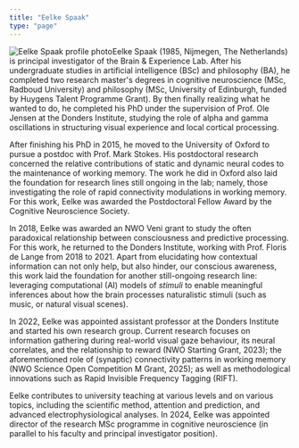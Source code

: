 ```yaml
---
title: "Eelke Spaak"
type: "page"
---
```


<img src="/images/eelke-spaak.png" class="bio-profile-pic" alt="Eelke Spaak profile photo">Eelke Spaak (1985, Nijmegen, The Netherlands) is principal investigator of the Brain & Experience Lab. After his undergraduate studies in artificial intelligence (BSc) and philosophy (BA), he completed two research master's degrees in cognitive neuroscience (MSc, Radboud University) and philosophy (MSc, University of Edinburgh, funded by Huygens Talent Programme Grant). By then finally realizing what he wanted to do, he completed his PhD under the supervision of Prof. Ole Jensen at the Donders Institute, studying the role of alpha and gamma oscillations in structuring visual experience and local cortical processing.

After finishing his PhD in 2015, he moved to the University of Oxford to pursue a postdoc with Prof. Mark Stokes. His postdoctoral research concerned the relative contributions of static and dynamic neural codes to the maintenance of working memory. The work he did in Oxford also laid the foundation for research lines still ongoing in the lab; namely, those investigating the role of rapid connectivity modulations in working memory. For this work, Eelke was awarded the Postdoctoral Fellow Award by the Cognitive Neuroscience Society.

In 2018, Eelke was awarded an NWO Veni grant to study the often paradoxical relationship between consciousness and predictive processing. For this work, he returned to the Donders Institute, working with Prof. Floris de Lange from 2018 to 2021. Apart from elucidating how contextual information can not only help, but also hinder, our conscious awareness, this work laid the foundation for another still-ongoing research line: leveraging computational (AI) models of _stimuli_ to enable meaningful inferences about how the brain processes naturalistic stimuli (such as music, or natural visual scenes).

In 2022, Eelke was appointed assistant professor at the Donders Institute and started his own research group. Current research focuses on information gathering during real-world visual gaze behaviour, its neural correlates, and the relationship to reward (NWO Starting Grant, 2023); the aforementioned role of (synaptic) connectivity patterns in working memory (NWO Science Open Competition M Grant, 2025); as well as methodological innovations such as Rapid Invisible Frequency Tagging (RIFT).

Eelke contributes to university teaching at various levels and on various topics, including the scientific method, attention and prediction, and advanced electrophysiological analyses. In 2024, Eelke was appointed director of the research MSc programme in cognitive neuroscience (in parallel to his faculty and principal investigator position).
